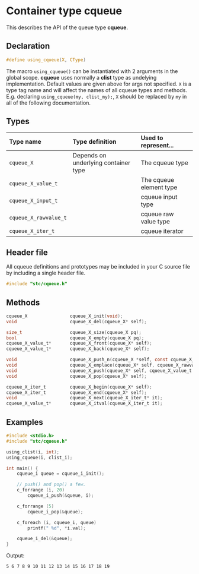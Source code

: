 # Container type cqueue

This describes the API of the queue type **cqueue**.

## Declaration

```c
#define using_cqueue(X, CType)
```
The macro `using_cqueue()` can be instantiated with 2 arguments in the global scope.
**cqueue** uses normally a **clist** type as undelying implementation.
Default values are given above for args not specified. `X` is a type tag name and
will affect the names of all cqueue types and methods. E.g. declaring `using_cqueue(my, clist_my);`,
`X` should be replaced by `my` in all of the following documentation.

## Types

| Type name             | Type definition                        | Used to represent...                |
|:----------------------|:---------------------------------------|:------------------------------------|
| `cqueue_X`            | Depends on underlying container type   | The cqueue type                     |
| `cqueue_X_value_t`    |                                        | The cqueue element type             |
| `cqueue_X_input_t`    |                                        | cqueue input type                   |
| `cqueue_X_rawvalue_t` |                                        | cqueue raw value type               |
| `cqueue_X_iter_t`     |                                        | cqueue iterator                     |

## Header file

All cqueue definitions and prototypes may be included in your C source file by including a single header file.

```c
#include "stc/cqueue.h"
```

## Methods

```c
cqueue_X                cqueue_X_init(void);
void                    cqueue_X_del(cqueue_X* self);

size_t                  cqueue_X_size(cqueue_X pq);
bool                    cqueue_X_empty(cqueue_X pq);
cqueue_X_value_t*       cqueue_X_front(cqueue_X* self);
cqueue_X_value_t*       cqueue_X_back(cqueue_X* self);

void                    cqueue_X_push_n(cqueue_X *self, const cqueue_X_input_t in[], size_t size);
void                    cqueue_X_emplace(cqueue_X* self, cqueue_X_rawvalue_t raw);
void                    cqueue_X_push(cqueue_X* self, cqueue_X_value_t value);
void                    cqueue_X_pop(cqueue_X* self);

cqueue_X_iter_t         cqueue_X_begin(cqueue_X* self);
cqueue_X_iter_t         cqueue_X_end(cqueue_X* self);
void                    cqueue_X_next(cqueue_X_iter_t* it);
cqueue_X_value_t*       cqueue_X_itval(cqueue_X_iter_t it);
```

## Examples
```c
#include <stdio.h>
#include "stc/cqueue.h"

using_clist(i, int);
using_cqueue(i, clist_i);

int main() {
    cqueue_i queue = cqueue_i_init();

    // push() and pop() a few.
    c_forrange (i, 20)
        cqueue_i_push(&queue, i);

    c_forrange (5)
        cqueue_i_pop(&queue);

    c_foreach (i, cqueue_i, queue)
        printf(" %d", *i.val);

    cqueue_i_del(&queue);
}
```
Output:
```
5 6 7 8 9 10 11 12 13 14 15 16 17 18 19
```